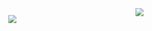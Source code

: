 <img align="right" src="https://i.ibb.co/HBrBTjZ/weirdchamp.gif" />
<p align="center">
<img src="https://github-readme-stats.vercel.app/api?username=ahamdi&show_icons=true&theme=github_dark&count_private=true&show_icons=true&custom_title=honzaap" />
</p>
